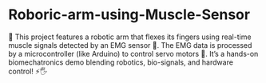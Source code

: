# Roboric-arm-using-Muscle-Sensor
🤖 This project features a robotic arm that flexes its fingers using real-time muscle signals detected by an EMG sensor 💪. The EMG data is processed by a microcontroller (like Arduino) to control servo motors 🦾. It’s a hands-on biomechatronics demo blending robotics, bio-signals, and hardware control! ⚡🖐️
